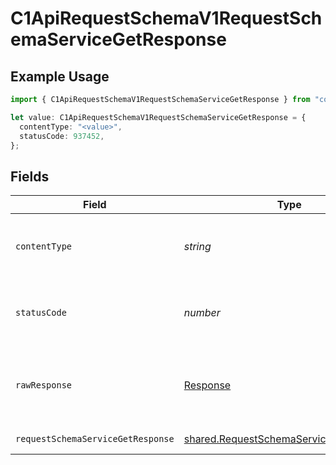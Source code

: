 # C1ApiRequestSchemaV1RequestSchemaServiceGetResponse

## Example Usage

```typescript
import { C1ApiRequestSchemaV1RequestSchemaServiceGetResponse } from "conductorone-sdk-typescript/sdk/models/operations";

let value: C1ApiRequestSchemaV1RequestSchemaServiceGetResponse = {
  contentType: "<value>",
  statusCode: 937452,
};
```

## Fields

| Field                                                                                                   | Type                                                                                                    | Required                                                                                                | Description                                                                                             |
| ------------------------------------------------------------------------------------------------------- | ------------------------------------------------------------------------------------------------------- | ------------------------------------------------------------------------------------------------------- | ------------------------------------------------------------------------------------------------------- |
| `contentType`                                                                                           | *string*                                                                                                | :heavy_check_mark:                                                                                      | HTTP response content type for this operation                                                           |
| `statusCode`                                                                                            | *number*                                                                                                | :heavy_check_mark:                                                                                      | HTTP response status code for this operation                                                            |
| `rawResponse`                                                                                           | [Response](https://developer.mozilla.org/en-US/docs/Web/API/Response)                                   | :heavy_check_mark:                                                                                      | Raw HTTP response; suitable for custom response parsing                                                 |
| `requestSchemaServiceGetResponse`                                                                       | [shared.RequestSchemaServiceGetResponse](../../../sdk/models/shared/requestschemaservicegetresponse.md) | :heavy_minus_sign:                                                                                      | Successful response                                                                                     |